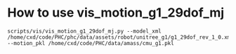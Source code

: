 # How to use vis_motion_g1_29dof_mj

```
scripts/vis/vis_motion_g1_29dof_mj.py --model_xml /home/cxd/code/PHC/phc/data/assets/robot/unitree_g1/g1_29dof_rev_1_0.xml --motion_pkl /home/cxd/code/PHC/data/amass/cmu_g1.pkl
```
